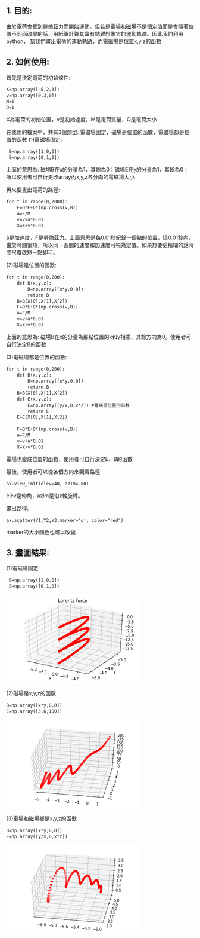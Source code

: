 ## 1. 目的:
由於電荷會受到勞倫茲力而開始運動，但若是電場和磁場不是個定值而是會隨著位置不同而改變的話，用紙筆計算其實有點難想像它的運動軌跡。因此我們利用python，
幫我們畫出電荷的運動軌跡，而電磁場是位置x,y,z的函數

## 2. 如何使用:
首先是決定電荷的初始條件:
```
X=np.array([-5,2,3])
v=np.array([0,3,0])
M=1
Q=1
```
X為電荷的初始位置，v是初始速度，M是電荷質量，Q是電荷大小

在我附的檔案中，共有3個類型: 電磁場固定，磁場是位置的函數，電磁場都是位置的函數
(1)電磁場固定: 
```
 B=np.array([1,0,0]) 
 E=np.array([0,1,0]) 
 ```
上面的意思為: 磁場B在x的分量為1，其餘為0；磁場E在y的分量為1，其餘為0；
所以使用者可自行更改array內x,y,z各分向的電磁場大小

再來要畫出電荷的路徑:
```
for t in range(0,2000):
    F=Q*E+Q*(np.cross(v,B))
    a=F/M
    v=v+a*0.01  
    X=X+v*0.01  
```
a是加速度，F是勞倫茲力。上面意思是每0.01秒紀錄一個點的位置，這0.01秒內，由於時間很短，所以同一區間的速度和加速度可視為定值。如果想要更精細的話時間尺度改短一點即可。

(2)磁場是位置的函數:
```
for t in range(0,200):
    def B(x,y,z):
        B=np.array([x*y,0,0])  
        return B
    B=B(X[0],X[1],X[2])
    F=Q*E+Q*(np.cross(v,B))
    a=F/M
    v=v+a*0.01
    X=X+v*0.01
```
上面的意思為: 磁場B在x的分量為那點位置的x和y相乘，其餘方向為0。使用者可自行決定B的函數

(3)電磁場都是位置的函數:
```
for t in range(0,200):
    def B(x,y,z):
        B=np.array([x*y,0,0])
        return B
    B=B(X[0],X[1],X[2])
    def E(x,y,z):
        E=np.array([y/x,0,x*z]) #電場是位置的函數
        return E
    E=E(X[0],X[1],X[2])
    
    F=Q*E+Q*(np.cross(v,B))
    a=F/M
    v=v+a*0.01
    X=X+v*0.01
```
電場也變成位置的函數，使用者可自行決定E、B的函數

最後，使用者可以從各個方向來觀看路徑:
```
ax.view_init(elev=40, azim=-80)    
```
elev是仰角，azim是沿z軸旋轉。

畫出路徑:
```
ax.scatter(Y1,Y2,Y3,marker='o', color="red")     
```
marker的大小顏色也可以改變

## 3. 畫圖結果:
(1)電磁場固定:
```
 B=np.array([1,0,0]) 
 E=np.array([0,1,0]) 
 ```
 ![Alt text](https://github.com/ShihPingLai/Group-9/blob/master/Lorentz%20force/1.png)  

(2)磁場是x,y,z的函數
```
B=np.array([x*y,0,0])
E=np.array([3,6,100])
```
![Alt text](https://github.com/ShihPingLai/Group-9/blob/master/Lorentz%20force/2.png)  

(3)電場和磁場都是x,y,z的函數
```
B=np.array([x*y,0,0])
E=np.array([y/x,0,x*z])
```
![Alt text](https://github.com/ShihPingLai/Group-9/blob/master/Lorentz%20force/3.png)  
